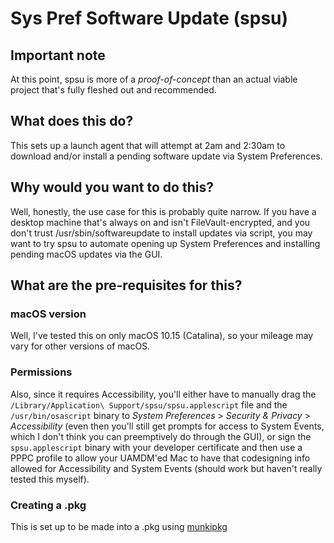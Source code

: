 # Sys Pref Software Update (spsu)

## Important note
At this point, spsu is more of a *proof-of-concept* than an actual viable project that's fully fleshed out and recommended.

## What does this do?
This sets up a launch agent that will attempt at 2am and 2:30am to download and/or install a pending software update via System Preferences.

## Why would you want to do this?
Well, honestly, the use case for this is probably quite narrow. If you have a desktop machine that's always on and isn't FileVault-encrypted, and you don't trust /usr/sbin/softwareupdate to install updates via script, you may want to try spsu to automate opening up System Preferences and installing pending macOS updates via the GUI.

## What are the pre-requisites for this?
### macOS version
Well, I've tested this on only macOS 10.15 (Catalina), so your mileage may vary for other versions of macOS.

### Permissions
Also, since it requires Accessibility, you'll either have to manually drag the `/Library/Application\ Support/spsu/spsu.applescript` file and the `/usr/bin/osascript` binary to *System Preferences* > *Security & Privacy* > *Accessibility* (even then you'll still get prompts for access to System Events, which I don't think you can preemptively do through the GUI), or sign the `spsu.applescript` binary with your developer certificate and then use a PPPC profile to allow your UAMDM'ed Mac to have that codesigning info allowed for Accessibility and System Events (should work but haven't really tested this myself).

### Creating a .pkg
This is set up to be made into a .pkg using [munkipkg](https://github.com/munki/munki-pkg)
